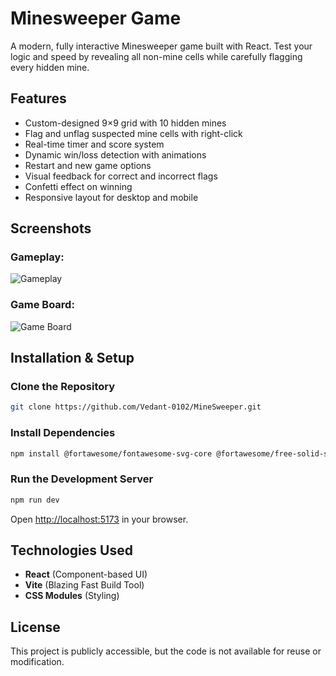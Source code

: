 # Minesweeper Game  
A modern, fully interactive Minesweeper game built with React. Test your logic and speed by revealing all non-mine cells while carefully flagging every hidden mine.

## Features
- Custom-designed 9×9 grid with 10 hidden mines
- Flag and unflag suspected mine cells with right-click
- Real-time timer and score system
- Dynamic win/loss detection with animations
- Restart and new game options
- Visual feedback for correct and incorrect flags
- Confetti effect on winning
- Responsive layout for desktop and mobile

## Screenshots

### Gameplay:
![Gameplay](https://github.com/user-attachments/assets/2069a0bd-6b16-47af-a377-7f624e5d5bd8)

### Game Board:
![Game Board](https://github.com/user-attachments/assets/05f113cb-3f01-4d7e-88a4-c38208bd21a9)


## Installation & Setup

### Clone the Repository
```sh
git clone https://github.com/Vedant-0102/MineSweeper.git
```

### Install Dependencies
```sh
npm install @fortawesome/fontawesome-svg-core @fortawesome/free-solid-svg-icons @fortawesome/react-fontawesome react-dom-confetti
```

### Run the Development Server
```sh
npm run dev
```
Open [http://localhost:5173](http://localhost:5173) in your browser.

## Technologies Used
- **React** (Component-based UI)
- **Vite** (Blazing Fast Build Tool)
- **CSS Modules** (Styling)

## License
This project is publicly accessible, but the code is not available for reuse or modification.
